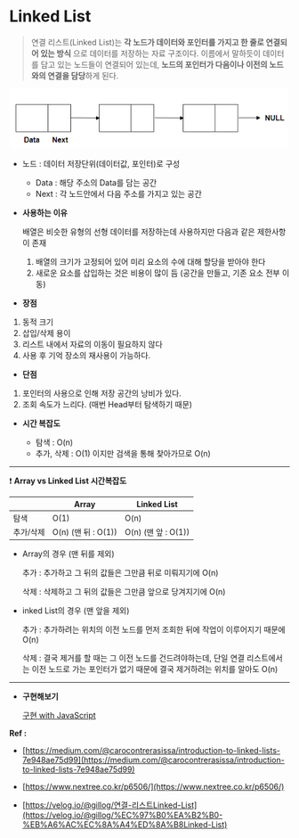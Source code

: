 # Linked List

> 연결 리스트(Linked List)는 **각 노드가 데이터와 포인터를 가지고 한 줄로 연결되어 있는 방식**
> 으로 데이터를 저장하는 자료 구조이다.
> 이름에서 말하듯이 데이터를 담고 있는 노드들이 연결되어 있는데, **노드의 포인터가 다음이나 이전의 노드와의 연결을 담당**하게 된다.

<img src="Linked-List-images/Untitled.png" width="500" >

- 노드 : 데이터 저장단위(데이터값, 포인터)로 구성

  - Data : 해당 주소의 Data를 담는 공간
  - Next : 각 노드안에서 다음 주소를 가지고 있는 공간

- **사용하는 이유**

  배열은 비슷한 유형의 선형 데이터를 저장하는데 사용하지만 다음과 같은 제한사항이 존재

  1. 배열의 크기가 고정되어 있어 미리 요소의 수에 대해 할당을 받아야 한다
  2. 새로운 요소를 삽입하는 것은 비용이 많이 듬 (공간을 만들고, 기존 요소 전부 이동)

- **장점**

1. 동적 크기
2. 삽입/삭제 용이
3. 리스트 내에서 자료의 이동이 필요하지 않다
4. 사용 후 기억 장소의 재사용이 가능하다.

- **단점**

1. 포인터의 사용으로 인해 저장 공간의 낭비가 있다.
2. 조회 속도가 느리다. (매번 Head부터 탐색하기 때문)

- **시간 복잡도**

  - 탐색 : O(n)
  - 추가, 삭제 : O(1) 이지만 검색을 통해 찾아가므로 O(n)

---

❗ **Array vs Linked List 시간복잡도**

|           | Array               | Linked List         |
| --------- | ------------------- | ------------------- |
| 탐색      | O(1)                | O(n)                |
| 추가/삭제 | O(n) (맨 뒤 : O(1)) | O(n) (맨 앞 : O(1)) |

- Array의 경우 (맨 뒤를 제외)

  추가 : 추가하고 그 뒤의 값들은 그만큼 뒤로 미뤄지기에 O(n)

  삭제 : 삭제하고 그 뒤의 값들은 그만큼 앞으로 당겨지기에 O(n)

- inked List의 경우 (맨 앞을 제외)

  추가 : 추가하려는 위치의 이전 노드를 먼저 조회한 뒤에 작업이 이루어지기 때문에 O(n)

  삭제 : 결국 제거를 할 때는 그 이전 노드를 건드려야하는데, 단일 연결 리스트에서는 이전 노드로 가는 포인터가 없기 때문에 결국 제거하려는 위치를 알아도 O(n)

---

- **구현해보기**

  [구현 with JavaScript](https://github.com/SleeplessN/TIL/blob/main/DataStructure/Linear/Linked%20List/Linked%20List/Linked-List.js)

**Ref :**

- [https://medium.com/@carocontrerasissa/introduction-to-linked-lists-7e948ae75d99](https://medium.com/@carocontrerasissa/introduction-to-linked-lists-7e948ae75d99)

- [https://www.nextree.co.kr/p6506/](https://www.nextree.co.kr/p6506/)

- [https://velog.io/@gillog/연결-리스트Linked-List](https://velog.io/@gillog/%EC%97%B0%EA%B2%B0-%EB%A6%AC%EC%8A%A4%ED%8A%B8Linked-List)
